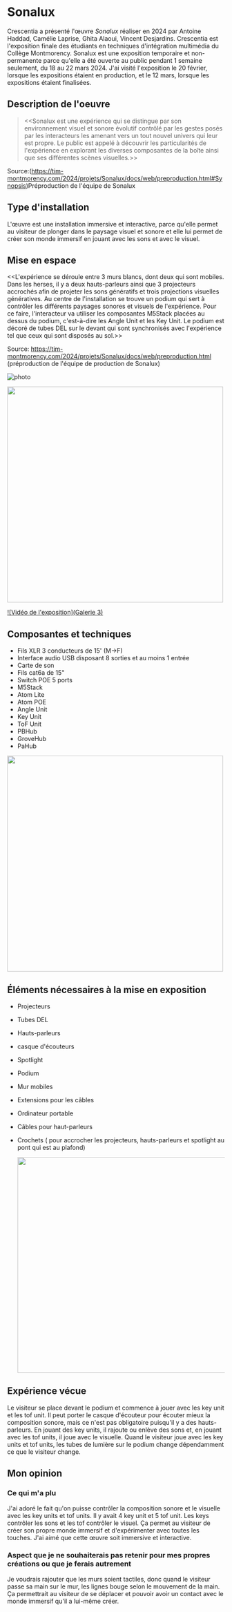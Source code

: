 # Sonalux
Crescentia a présenté l'œuvre *Sonalux* réaliser en 2024 par Antoine Haddad, Camélie Laprise, Ghita Alaoui, Vincent Desjardins. Crescentia est l'exposition finale des étudiants en techniques d'intégration multimédia du Collège Montmorency. Sonalux est une exposition temporaire et non-permanente parce qu'elle a été ouverte au public pendant 1 semaine seulement, du 18 au 22 mars 2024. J'ai visité l'exposition le 20 février, lorsque les expositions étaient en production, et le 12 mars, lorsque les expositions étaient finalisées. 
## Description de l'oeuvre
> <<Sonalux est une expérience qui se distingue par son environnement visuel et sonore évolutif contrôlé par les gestes posés par les interacteurs les amenant vers un tout nouvel univers qui leur est propre. Le public est appelé à découvrir les particularités de l'expérience en explorant les diverses composantes de la boîte ainsi que ses différentes scènes visuelles.>>

Source:(https://tim-montmorency.com/2024/projets/Sonalux/docs/web/preproduction.html#Synopsis)Préproduction de l'équipe de Sonalux

## Type d'installation
L'œuvre est une installation immersive et interactive, parce qu'elle permet au visiteur de plonger dans le paysage visuel et sonore et elle lui permet de créer son monde immersif en jouant avec les sons et avec le visuel.
## Mise en espace
  <<L'expérience se déroule entre 3 murs blancs, dont deux qui sont mobiles. Dans les herses, il y a deux hauts-parleurs ainsi que 3 projecteurs accrochés afin de projeter les sons génératifs et trois projections visuelles génératives. Au centre de l'installation se trouve un podium qui sert à contrôler les différents paysages sonores et visuels de l'expérience. Pour ce faire, l'interacteur va utiliser les composantes M5Stack placées au dessus du podium, c'est-à-dire les Angle Unit et les Key Unit. Le podium est décoré de tubes DEL sur le devant qui sont synchronisés avec l'expérience tel que ceux qui sont disposés au sol.>>

Source: https://tim-montmorency.com/2024/projets/Sonalux/docs/web/preproduction.html (préproduction de l'équipe de production de Sonalux)

![photo](media/plantation_sonalux.png)

<img src="media/disposition.png" height="500">


[![Vidéo de l'exposition](Galerie 3)](https://youtu.be/H0Gq3fmHAjs)

## Composantes et techniques
- Fils XLR 3 conducteurs de 15' (M->F)
- Interface audio USB disposant 8 sorties et au moins 1 entrée
- Carte de son
- Fils cat6a de 15"
- Switch POE 5 ports
- M5Stack
- Atom Lite
- Atom POE
- Angle Unit
- Key Unit
- ToF Unit
- PBHub
- GroveHub
- PaHub

<img src="media/podium.png" height="500">  

## Éléments nécessaires à la mise en exposition
- Projecteurs
- Tubes DEL
- Hauts-parleurs
- casque d'écouteurs
- Spotlight
- Podium
- Mur mobiles
- Extensions pour les câbles
- Ordinateur portable
- Câbles pour haut-parleurs
- Crochets ( pour accrocher les projecteurs, hauts-parleurs et spotlight au pont qui est au plafond)

  <img src="media/composante.png" height="500">

##  Expérience vécue
Le visiteur se place devant le podium et commence à jouer avec les key unit et les tof unit. Il peut porter le casque d'écouteur pour écouter mieux la composition sonore, mais ce n'est pas obligatoire puisqu'il y a des hauts-parleurs. En jouant des key units, il rajoute ou enlève des sons et, en jouant avec les tof units, il joue avec le visuelle. Quand le visiteur joue avec les key units et tof units, les tubes de lumière sur le podium change dépendamment ce que le visiteur change.

## Mon opinion
### Ce qui m'a plu
J'ai adoré le fait qu'on puisse contrôler la composition sonore et le visuelle avec les key units et tof units. Il y avait 4 key unit et 5 tof unit. Les keys contrôler les sons et les tof contrôler le visuel. Ça permet au visiteur de créer son propre monde immersif et d'expérimenter avec toutes les touches. J'ai aimé que cette œuvre soit immersive et interactive.

###  Aspect que je ne souhaiterais pas retenir pour mes propres créations ou que je ferais autrement
 Je voudrais rajouter que les murs soient tactiles, donc quand le visiteur passe sa main sur le mur, les lignes bouge selon le mouvement de la main. Ça permettrait au visiteur de se déplacer et pouvoir avoir un contact avec le monde immersif qu'il a lui-même créer.
